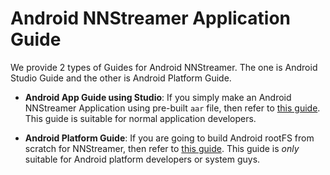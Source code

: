 # Android NNStreamer Application Guide

We provide 2 types of Guides for Android NNStreamer. The one is Android Studio Guide and the other is Android Platform Guide.

* __Android App Guide using Studio__: If you simply make an Android NNStreamer Application using pre-built `aar` file, then refer to [this guide](https://github.com/nnstreamer/nnstreamer-example/tree/master/android/example_app/README.md).
This guide is suitable for normal application developers.

* __Android Platform Guide__: If you are going to build Android rootFS from scratch for NNStreamer, then refer to [this guide](https://github.com/nnstreamer/nnstreamer-example/tree/master/android/android_platform_guide.md).
This guide is _only_ suitable for Android platform developers or system guys.
